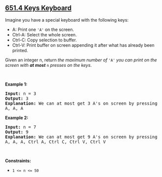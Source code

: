 ## [651.4 Keys Keyboard](https://leetcode.com/problems/4-keys-keyboard/)
<p>Imagine you have a special keyboard with the following keys:</p>

<ul>
	<li>A: Print one <code>&#39;A&#39;</code> on the screen.</li>
	<li>Ctrl-A: Select the whole screen.</li>
	<li>Ctrl-C: Copy selection to buffer.</li>
	<li>Ctrl-V: Print buffer on screen appending it after what has already been printed.</li>
</ul>

<p>Given an integer n, return <em>the maximum number of </em><code>&#39;A&#39;</code><em> you can print on the screen with <strong>at most</strong> </em><code>n</code><em> presses on the keys</em>.</p>

<p>&nbsp;</p>
<p><strong class="example">Example 1:</strong></p>

<pre>
<strong>Input:</strong> n = 3
<strong>Output:</strong> 3
<strong>Explanation:</strong> We can at most get 3 A&#39;s on screen by pressing the following key sequence:
A, A, A
</pre>

<p><strong class="example">Example 2:</strong></p>

<pre>
<strong>Input:</strong> n = 7
<strong>Output:</strong> 9
<strong>Explanation:</strong> We can at most get 9 A&#39;s on screen by pressing following key sequence:
A, A, A, Ctrl A, Ctrl C, Ctrl V, Ctrl V
</pre>

<p>&nbsp;</p>
<p><strong>Constraints:</strong></p>

<ul>
	<li><code>1 &lt;= n &lt;= 50</code></li>
</ul>

